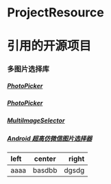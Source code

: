 # ProjectResource

# 引用的开源项目

### 多图片选择库
#####   [PhotoPicker](https://github.com/donglua/PhotoPicker)
#####   [PhotoPicker](https://github.com/liuling07/PhotoPicker)
#####   [MultiImageSelector](https://github.com/lovetuzitong/MultiImageSelector)
#####   [Android 超高仿微信图片选择器](http://blog.csdn.net/lmj623565791/article/details/39943731)

 | left | center | right |
 | :--- | :----: | ----: |
 | aaaa | basdbb | dgsdg |
